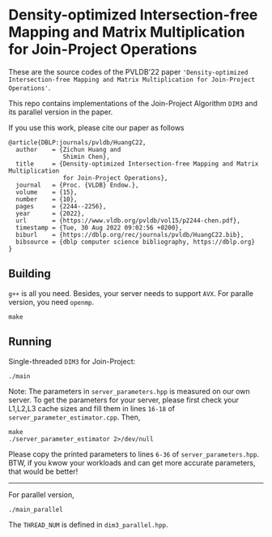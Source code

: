 # Density-optimized Intersection-free Mapping and Matrix Multiplication for Join-Project Operations

These are the source codes of the PVLDB'22 paper `'Density-optimized Intersection-free Mapping and Matrix Multiplication for Join-Project Operations'`.

This repo contains implementations of the Join-Project Algorithm `DIM3` and its parallel version in the paper.

If you use this work, please cite our paper as follows
```
@article{DBLP:journals/pvldb/HuangC22,
  author    = {Zichun Huang and
               Shimin Chen},
  title     = {Density-optimized Intersection-free Mapping and Matrix Multiplication
               for Join-Project Operations},
  journal   = {Proc. {VLDB} Endow.},
  volume    = {15},
  number    = {10},
  pages     = {2244--2256},
  year      = {2022},
  url       = {https://www.vldb.org/pvldb/vol15/p2244-chen.pdf},
  timestamp = {Tue, 30 Aug 2022 09:02:56 +0200},
  biburl    = {https://dblp.org/rec/journals/pvldb/HuangC22.bib},
  bibsource = {dblp computer science bibliography, https://dblp.org}
}
```

## Building
`g++` is all you need. Besides, your server needs to support `AVX`. For paralle version, you need `openmp`.
```
make
```

## Running
Single-threaded `DIM3` for Join-Project:
```
./main
```

Note: The parameters in `server_parameters.hpp` is measured on our own server. To get the parameters for your server, please first check your L1,L2,L3 cache sizes and fill them in lines `16-18` of `server_parameter_estimator.cpp`. Then,
```
make
./server_parameter_estimator 2>/dev/null
```
Please copy the printed parameters to lines `6-36` of `server_parameters.hpp`. BTW, if you kwow your workloads and can get more accurate parameters, that would be better!

---

For parallel version,
```
./main_parallel
```
The `THREAD_NUM` is defined in `dim3_parallel.hpp`.
